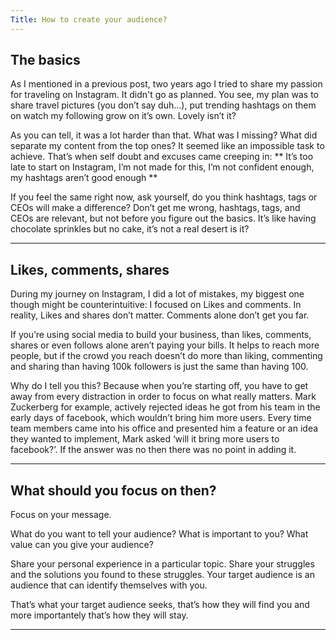 ```yaml
---
Title: How to create your audience?
---
```


## The basics

As I mentioned in a previous post, two years ago I tried to share my passion for traveling on Instagram. It didn't go as planned. You see, my plan was to share travel pictures (you don’t say duh…), put trending hashtags on them on watch my following grow on it’s own.
Lovely isn’t it?

As you can tell, it was a lot harder than that. What was I missing? What did separate my content from the top ones? It seemed like an impossible task to achieve. That’s when self doubt and excuses came creeping in: 
** It’s too late to start on Instagram, I’m not made for this, I’m not confident enough, my hashtags aren’t good enough **

If you feel the same right now, ask yourself, do you think hashtags, tags or CEOs will make a difference? Don’t get me wrong, hashtags, tags, and CEOs are relevant, but not before you figure out the basics. It’s like having chocolate sprinkles but no cake, it’s not a real desert is it?

---

## Likes, comments, shares

During my journey on Instagram, I did a lot of mistakes, my biggest one though might be counterintuitive: I focused on Likes and comments. In reality, Likes and shares don’t matter. Comments alone don’t get you far.

If you’re using social media to build your business, than likes, comments, shares or even follows alone aren’t paying your bills. It helps to reach more people, but if the crowd you reach doesn’t do more than liking, commenting and sharing than having 100k followers is just the same than having 100. 

Why do I tell you this? Because when you’re starting off, you have to get away from every distraction in order to focus on what really matters. Mark Zuckerberg for example, actively rejected ideas he got from his team in the early days of facebook, which wouldn’t bring him more users. Every time team members came into his office and presented him a feature or an idea they wanted to implement, Mark asked ‘will it bring more users to facebook?’. If the answer was no then there was no point in adding it.

---

## What should you focus on then?

Focus on your message. 

What do you want to tell your audience? What is important to you? What value can you give your audience? 

Share your personal experience in a particular topic. Share your struggles and the solutions you found to these struggles. Your target audience is an audience that can identify themselves with you.

That’s what your target audience seeks, that’s how they will find you and more importantely that’s how they will stay. 

---
